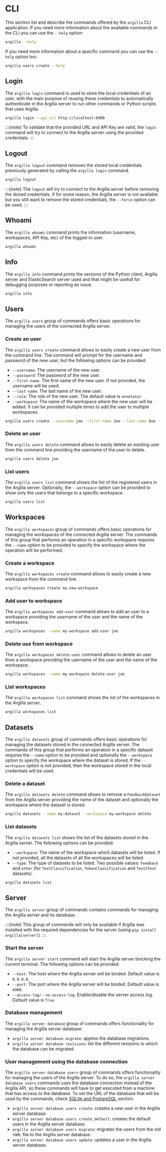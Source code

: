 # CLI

This section list and describe the commands offered by the `argilla` CLI application. If you need more information about the available
commands in the CLI you can use the `--help` option:

```sh
argilla --help
```

If you need more information about a specific command you can use the `--help` option too:

```sh
argilla users create --help
```

## Login

The `argilla login` command is used to store the local credentials of an user, with the main purpose of reusing these credentials
to automatically authenticate in the Argilla server to run other commands or Python scripts that uses Argilla.

```sh
argilla login --api-url http://localhost:6900
```

:::{note}
To validate that the provided URL and API Key are valid, the `login` command will try to connect to the Argilla server
using the provided credentials.
:::

## Logout

The `argilla logout` command removes the stored local credentials previously generated by calling the `argilla login` command.

```sh
argilla logout
```

:::{note}
The `logout` will try to connect to the Argilla server before removing the stored credentials. If for some reason,
the Argilla server is not available but you still want to remove the stored credentials, the `--force` option can
be used.
:::

## Whoami

The `argilla whoami` command prints the information (username, workspaces, API Key, etc) of the logged-in user.

```sh
argilla whoami
```

## Info

The `argilla info` command prints the versions of the Python client, Argilla server and ElasticSearch server used and that might
be usefull for debugging purposes or reporting an issue.

```sh
argilla info
```

## Users

The `argilla users` group of commands offers basic operations for managing the users of the connected Argilla server.

### Create an user

The `argilla users create` command allows to easily create a new user from the command line. The command will prompt for the
username and password of the new user, but the following options can be provided:

- `--username`: The username of the new user.
- `--password`: The password of the new user.
- `--first-name`: The first name of the new user. If not provided, the username will be used.
- `--last-name`: The last name of the new user.
- `--role`: The role of the new user. The default value is `annotator`.
- `--workspace`: The name of the workspace where the new user will be added. It can be provided multiple times to add the user
to multiple workspaces.

```sh
argilla users create --username joe --first-name Joe --last-name Doe --role admin --workspace workspace1 --workspace workspace2
```

### Delete an user

The `argilla users delete` command allows to easily delete an existing user from the command line providing the username of the
user to delete.

```sh
argilla users delete joe
```

### List users

The `argilla users list` command shows the list of the registered users in the Argilla server. Optionally, the `--workspace`
option can be provided to show only the users that belongs to a specific workspace.

```sh
argilla users list
```

## Workspaces

The `argilla workspaces` group of commands offers basic operations for managing the workspaces of the connected Argilla server.
The commands of this group that performs an operation in a specific workspace requires the `--name` option to be provided to
specify the workspace where the operation will be performed.

### Create a workspace

The `argilla workspaces create` command allows to easily create a new workspace from the command line.

```sh
argilla workspaces create my-new-workspace
```

### Add user to workspace

The `argilla workspaces add-user` command allows to add an user to a workspace providing the username of the user and the name of the workspace.

```sh
argilla workspaces --name my-workspace add-user joe
```

### Delete use from workspace

The `argilla workspaces delete-user` command allows to delete an user from a workspace providing the username of the user and the name of the workspace.

```sh
argilla workspaces --name my-workspace delete-user joe
```

### List workspaces

The `argilla workspaces list` command shows the list of the workspaces in the Argilla server.

```sh
argilla workspaces list
```

## Datasets

The `argilla datasets` group of commands offers basic operations for managing the datasets stored in the connected Argilla server.
The commands of this group that performs an operation in a specific dataset requires the `--name` option to be provided and optionally
the `--workspace` option to specify the workspace where the dataset is stored. If the `--workspace` option is not provided, then the
workspace stored in the local credentials will be used.

### Delete a dataset

The `argilla datasets delete` command allows to remove a `FeedbackDataset` from the Argilla server providing the name of the
dataset and optionally the workspace where the dataset is stored.

```sh
argilla datasets --name my-dataset --workspace my-workspace delete
```

### List datasets

The `argilla datasets list` shows the list of the datasets stored in the Argilla server. The following options can be provided:

- `--workspace`: The name of the workspace which datasets will be listed. If not provided, all the datasets of all the workspaces
will be listed.
- `--type`: The type of datasets to be listed. Two possible values: `feedback` and `other` (for `TextClassification`, `TokenClassification` and `Text2Text` datasets).

```sh
argilla datasets list
```

## Server

The `argilla server` group of commands contains commands for managing the Argilla server and its database.

:::{note}
This group of commands will only be available if Argilla was installed with the required dependencies for the server (using `pip install argilla[server]`).
:::

### Start the server

The `argilla server start` command will start the Argilla server blocking the current terminal. The following options can be provided:

- `--host`: The host where the Argilla server will be binded. Default value is `0.0.0.0`.
- `--port`: The port where the Argilla server will be binded. Default value is `6900`.
- `--access-log/--no-access-log`: Enable/disable the server access log. Default value is `True`.

### Database management

The `argilla server database` group of commands offers functionality for managing the Argilla server database:

- `argilla server database migrate`: applies the database migrations.
- `argilla server database revisions`: list the different revisions to which the database can be migrated.

### User management using the database connection

The `argilla server database users` group of commands offers functionality for managing the users of the Argilla server. To do so,
the `argilla server database users` commands uses the database connection instead of the Argilla API, so these commands will have
to get executed from a machine that has access to the database. To set the URL of the database that will be used by the commands,
check [SQLite and PostgreSQL](/getting_started/installation/configurations/server_configuration.html#sqlite-and-postgresql) section.

- `argilla server database users create`: creates a new user in the Argilla server database.
- `argilla server database users create_default`: creates the default users in the Argilla server database.
- `argilla server database users migrate`: migrates the users from the old `YAML` file to the Argilla server database.
- `argilla server database users update`: updates a user in the Argilla server database.


